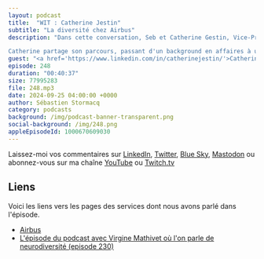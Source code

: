 ```yaml
---
layout: podcast
title:  "WIT : Catherine Jestin"
subtitle: "La diversité chez Airbus"
description: "Dans cette conversation, Seb et Catherine Gestin, Vice-Présidente chez Airbus, discutent de l'importance de la diversité et de l'inclusion dans l'industrie technologique, en particulier au sein d'Airbus.

Catherine partage son parcours, passant d'un background en affaires à un rôle de leadership dans une entreprise technologique, soulignant la nécessité de perspectives diverses pour favoriser l'innovation. Ils explorent les différentes initiatives mises en place par Airbus pour améliorer la diversité de genre, l'inclusion culturelle et le soutien aux personnes en situation de handicap. Catherine souligne l'impact positif de ces efforts sur la créativité des équipes, les performances de l'entreprise et la rétention des employés, tout en reconnaissant les défis persistants et les différences culturelles dans la promotion de la diversité dans différentes régions."
guest: "<a href='https://www.linkedin.com/in/catherinejestin/'>Catherine Jestin</a>, Vice-Présidente Exécutive Numérique, Airbus"
episode: 248
duration: "00:40:37" 
size: 77995283
file: 248.mp3
date: 2024-09-25 04:00:00 +0000
author: Sébastien Stormacq
category: podcasts
background: /img/podcast-banner-transparent.png
social-background: /img/248.png
appleEpisodeId: 1000670609030
---
```


Laissez-moi vos commentaires sur [LinkedIn](https://www.linkedin.com/in/sebastienstormacq/), [Twitter](https://twitter.com/sebsto), [Blue Sky](https://bsky.app/profile/sebsto.bsky.social), [Mastodon](https://awscommunity.social/@sebsto) ou abonnez-vous sur ma chaîne [YouTube](https://www.youtube.com/sebsto) ou [Twitch.tv](https://www.twitch.tv/sebAWS)

## Liens

Voici les liens vers les pages des services dont nous avons parlé dans l'épisode.

- [Airbus](https://www.airbus.com/fr)
- [L'épisode du podcast avec Virgine Mathivet où l'on parle de neurodiversité (episode 230)](https://francais.podcast.go-aws.com/web/podcasts/episode_230/index.html)
